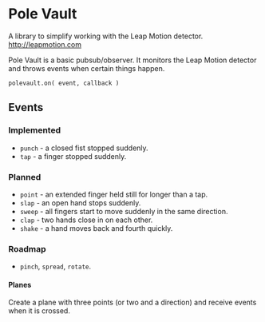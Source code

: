 # Pole Vault

A library to simplify working with the Leap Motion detector. http://leapmotion.com

Pole Vault is a basic pubsub/observer. It monitors the Leap Motion detector and throws events when certain things happen.

`polevault.on( event, callback )`

## Events

### Implemented

* `punch` - a closed fist stopped suddenly.
* `tap` - a finger stopped suddenly.

### Planned

* `point` - an extended finger held still for longer than a tap.
* `slap` - an open hand stops suddenly.
* `sweep` - all fingers start to move suddenly in the same direction.
* `clap` - two hands close in on each other.
* `shake` - a hand moves back and fourth quickly.

### Roadmap

* `pinch`, `spread`, `rotate`.

#### Planes

Create a plane with three points (or two and a direction) and receive events when it is crossed.